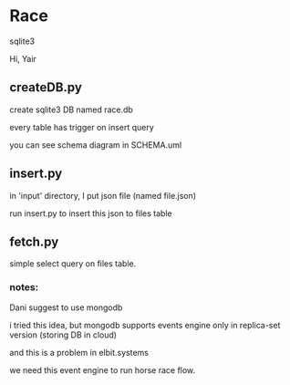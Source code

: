 # Race
sqlite3


Hi, Yair

## createDB.py
create sqlite3 DB named race.db

every table has trigger on insert query

you can see schema diagram in SCHEMA.uml 

## insert.py
in 'input' directory, I put json file (named file.json)

run insert.py to insert this json to files table

## fetch.py
simple select query on files table.


### notes:
Dani suggest to use mongodb

i tried this idea, but mongodb supports events engine only in replica-set version (storing DB in cloud)

and this is a problem in elbit.systems 

we need this event engine to run horse race flow.